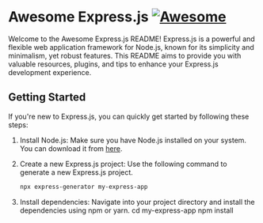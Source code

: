 # Awesome Express.js  [![Awesome](https://cdn.rawgit.com/sindresorhus/awesome/d7305f38d29fed78fa85652e3a63e154dd8e8829/media/badge.svg)](https://github.com/hechadielhassania/Awesome-Express.js)

Welcome to the Awesome Express.js README! Express.js is a powerful and flexible web application framework for Node.js, known for its simplicity and minimalism, yet robust features. This README aims to provide you with valuable resources, plugins, and tips to enhance your Express.js development experience.

## Getting Started
If you're new to Express.js, you can quickly get started by following these steps:

1. Install Node.js: Make sure you have Node.js installed on your system. You can download it from [here](https://nodejs.org/).

2. Create a new Express.js project: Use the following command to generate a new Express.js project.
   
   ```bash
   npx express-generator my-express-app

3. Install dependencies: Navigate into your project directory and install the dependencies using npm or yarn.
    cd my-express-app
    npm install

